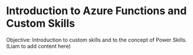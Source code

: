 # Introduction to Azure Functions and Custom Skills
Objective: Introduction to custom skills and to the concept of Power Skills.
(Liam to add content here)
